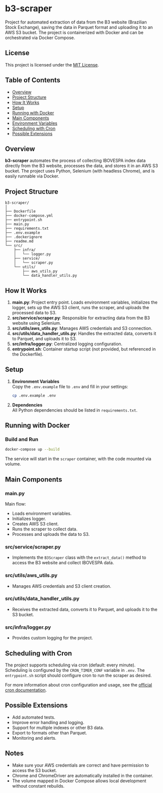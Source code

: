 # b3-scraper

Project for automated extraction of data from the B3 website (Brazilian Stock Exchange), saving the data in Parquet format and uploading it to an AWS S3 bucket. The project is containerized with Docker and can be orchestrated via Docker Compose.


## License

This project is licensed under the [MIT License](./LICENCE).


## Table of Contents

- [Overview](#overview)
- [Project Structure](#project-structure)
- [How It Works](#how-it-works)
- [Setup](#setup)
- [Running with Docker](#running-with-docker)
- [Main Components](#main-components)
- [Environment Variables](#environment-variables)
- [Scheduling with Cron](#scheduling-with-cron)
- [Possible Extensions](#possible-extensions)


## Overview

**b3-scraper** automates the process of collecting IBOVESPA index data directly from the B3 website, processes the data, and stores it in an AWS S3 bucket. The project uses Python, Selenium (with headless Chrome), and is easily runnable via Docker.


## Project Structure

```
b3-scraper/
│
├── Dockerfile
├── docker-compose.yml
├── entrypoint.sh
├── main.py
├── requirements.txt
├── .env.example
├── .dockerignore
├── readme.md
└── src/
    ├── infra/
    │   └── logger.py
    ├── service/
    │   └── scraper.py
    └── utils/
        ├── aws_utils.py
        └── data_handler_utils.py
```


## How It Works

1. **main.py**: Project entry point. Loads environment variables, initializes the logger, sets up the AWS S3 client, runs the scraper, and uploads the processed data to S3.
2. **src/service/scraper.py**: Responsible for extracting data from the B3 website using Selenium.
3. **src/utils/aws_utils.py**: Manages AWS credentials and S3 connection.
4. **src/utils/data_handler_utils.py**: Handles the extracted data, converts it to Parquet, and uploads it to S3.
5. **src/infra/logger.py**: Centralized logging configuration.
6. **entrypoint.sh**: Container startup script (not provided, but referenced in the Dockerfile).


## Setup

1. **Environment Variables**  
   Copy the `.env.example` file to `.env` and fill in your settings:

   ```bash
   cp .env.example .env
   ```

2. **Dependencies**  
   All Python dependencies should be listed in `requirements.txt`.


## Running with Docker

### Build and Run

```bash
docker-compose up --build
```

The service will start in the `scraper` container, with the code mounted via volume.


## Main Components

### main.py

Main flow:
- Loads environment variables.
- Initializes logger.
- Creates AWS S3 client.
- Runs the scraper to collect data.
- Processes and uploads the data to S3.

### src/service/scraper.py

- Implements the `B3Scraper` class with the `extract_data()` method to access the B3 website and collect IBOVESPA data.

### src/utils/aws_utils.py

- Manages AWS credentials and S3 client creation.

### src/utils/data_handler_utils.py

- Receives the extracted data, converts it to Parquet, and uploads it to the S3 bucket.

### src/infra/logger.py

- Provides custom logging for the project.


## Scheduling with Cron

The project supports scheduling via cron (default: every minute). Scheduling is configured by the `CRON_TIMER_CONF` variable in `.env`. The `entrypoint.sh` script should configure cron to run the scraper as desired.

For more information about cron configuration and usage, see the [official cron documentation](https://man7.org/linux/man-pages/man8/cron.8.html).

## Possible Extensions

- Add automated tests.
- Improve error handling and logging.
- Support for multiple indexes or other B3 data.
- Export to formats other than Parquet.
- Monitoring and alerts.


## Notes

- Make sure your AWS credentials are correct and have permission to access the S3 bucket.
- Chrome and ChromeDriver are automatically installed in the container.
- The volume mapped in Docker Compose allows local development without constant rebuilds.